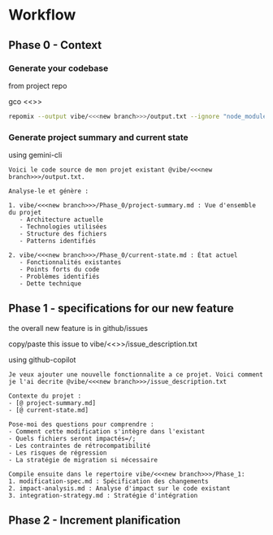 # Workflow

## Phase 0 - Context

### Generate your codebase

from project repo

gco <<<new branch>>>

```bash
repomix --output vibe/<<<new branch>>>/output.txt --ignore "node_modules,dist,build"
```

### Generate project summary and current state

using gemini-cli

```
Voici le code source de mon projet existant @vibe/<<<new branch>>>/output.txt. 

Analyse-le et génère :

1. vibe/<<<new branch>>>/Phase_0/project-summary.md : Vue d'ensemble du projet
   - Architecture actuelle
   - Technologies utilisées
   - Structure des fichiers
   - Patterns identifiés
   
2. vibe/<<<new branch>>>/Phase_0/current-state.md : État actuel
   - Fonctionnalités existantes
   - Points forts du code
   - Problèmes identifiés
   - Dette technique
```

## Phase 1 - specifications for our new feature

the overall new feature is in github/issues

copy/paste this issue to vibe/<<<new branch>>>/issue_description.txt

using github-copilot

```
Je veux ajouter une nouvelle fonctionnalite a ce projet. Voici comment je l'ai decrite @vibe/<<<new branch>>>/issue_description.txt

Contexte du projet :
- [@ project-summary.md]
- [@ current-state.md]

Pose-moi des questions pour comprendre :
- Comment cette modification s'intègre dans l'existant
- Quels fichiers seront impactés=/;
- Les contraintes de rétrocompatibilité
- Les risques de régression
- La stratégie de migration si nécessaire

Compile ensuite dans le repertoire vibe/<<<new branch>>>/Phase_1:
1. modification-spec.md : Spécification des changements
2. impact-analysis.md : Analyse d'impact sur le code existant
3. integration-strategy.md : Stratégie d'intégration
```
## Phase 2 - Increment planification

